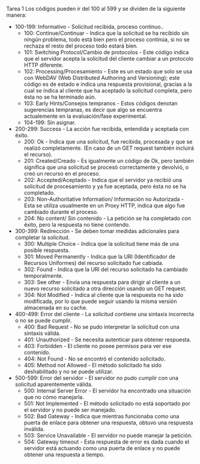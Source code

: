 Tarea 1
Los códigos pueden ir del 100 al 599 y se dividen de la siguiente manera:
- 100-199: Informativo - Solicitud recibida, proceso continuo..
	- 100: Continue/Continuar - Indica que la solicitud se ha recibido sin ningún problema, todo está bien pero el proceso continúa, si no se rechaza el resto del proceso todo estará bien.
	- 101: Switching Protocol/Cambio de protocolos - Este código indica que el servidor acepta la solicitud del cliente cambiar a un protocolo HTTP diferente.
	- 102: Processing/Procesamiento - Este es un estado que solo se usa con WebDAV (Web Distributed Authoring and Versioning); este código es de estado e indica una respuesta provisional, gracias a la cual se indica al cliente que ha aceptado la solicitud completa, pero ésta no se ha terminado aún.
	- 103: Early Hints/Consejos tempranos - Estos códigos denotan sugerencias tempranas, es decir que algo se encuentra actualemente en la evaluación/fase experimental.
	- 104-199: Sin asignar.
- 200-299: Success - La acción fue recibida, entendida y aceptada con éxito.
	- 200: Ok - Indica que una solicitud, fue recibida, procesada y que se realizó completamente. (En caso de un GET request también incluirá el recurso).
	- 201: Created/Creado - Es igualmente un código de Ok, pero también significa que una solicitud se procesó correctamente y devolvió, o creó un recurso en el proceso.
	- 202: Accepted/Aceptado - Indica que el servidor ya recibió una solicitud de procesamiento y ya fue aceptada, pero ésta no se ha completado.
	- 203: Non-Authoritative Information/ Información no Autorizada - Esta se utiliza usualmente en un Proxy HTTP, indica que algo fue cambiado durante el proceso.
	- 204: No content/ Sin contenido - La petición se ha completado con éxito, pero la respuesta no tiene contendo.
- 300-399: Redirección - Se deben tomar medidas adicionales para completar la solicitud.
	- 300: Multiple Choice - Indica que la solicitud tiene más de una posible respuesta.
	- 301: Moved Permanently - Indica que la URI (Identificador de Recursos Uniformes) del recurso solicitado fue cabiada.
	- 302: Found - Indica que la URI del recurso solicitado ha cambiado temporalmente.
	- 303: See other - Envía una respuesta para dirigir al cliente a un nuevo recurso solicitado a otra dirección usando un GET request.
	- 304: Not Modified - Indica al cliente que la respuesta no ha sido modificada, por lo que puede seguir usando la misma versión almacenada en su cache.
- 400-499: Error del cliente - La solicitud  contiene una sintaxis incorrecta o no se puede cumplir.
	- 400: Bad Request - No se pudo interpretar la solicitud con una sintaxis válida.
	- 401: Unauthorized - Se necesita autenticar para obtener respuesta.
	- 403: Forbidden - El cliente no posee permisos para ver ese contenido.
	- 404: Not Found - No se encontró el contenido solicitado.
	- 405: Method not Allowed - El método solicitado ha sido deshabilitado y no se puede utilizar.
- 500-599: Error del servidor - El servidor no pudo cumplir con una solicitud aparentemente válida.
	- 500: Internal Server Error - El servidor ha encontrado una situación que no cómo manejarla.
	- 501: Not Implemented - El método solicitado no está soportado por el servidor y no puede ser manejado.
	- 502: Bad Gateway - Indica que mientras funcionaba como una puerta de enlace para obtener una respuesta, obtuvo una respuesta inválida.
	- 503: Service Unavailable - El servidor no puede manejar la petición.
	- 504: Gateway timeout - Esta respuesta de error es dada cuando el servidor está actuando como una puerta de enlace y no puede obtener una respuesta a tiempo.